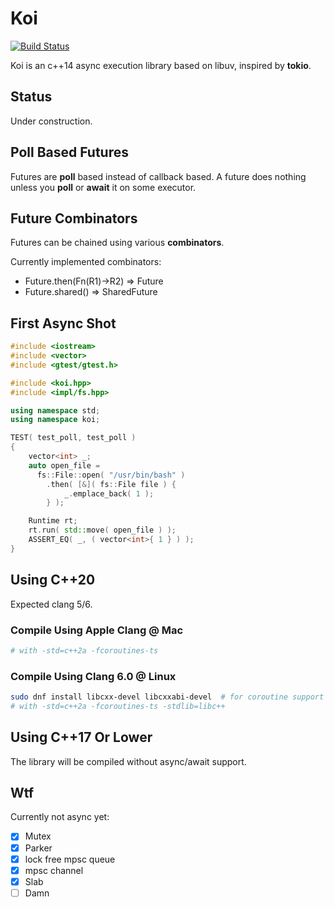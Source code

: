 # Koi

[![Build Status](https://dev.azure.com/qwq0433/qwq/_apis/build/status/xlnx.koi?branchName=master)](https://dev.azure.com/qwq0433/qwq/_build/latest?definitionId=1&branchName=master)

Koi is an c++14 async execution library based on libuv, inspired by **tokio**. 

## Status

Under construction.

## Poll Based Futures

Futures are **poll** based instead of callback based. A future does nothing unless you **poll** or **await** it on some executor.

## Future Combinators

Futures can be chained using various **combinators**.

Currently implemented combinators:

* Future<R1>.then(Fn(R1)->R2) => Future<R2>
* Future<R1>.shared() => SharedFuture<R1>

## First Async Shot

```cpp
#include <iostream>
#include <vector>
#include <gtest/gtest.h>

#include <koi.hpp>
#include <impl/fs.hpp>

using namespace std;
using namespace koi;

TEST( test_poll, test_poll )
{
	vector<int> _;
	auto open_file =
	  fs::File::open( "/usr/bin/bash" )
		.then( [&]( fs::File file ) {
			_.emplace_back( 1 );
		} );

	Runtime rt;
	rt.run( std::move( open_file ) );
	ASSERT_EQ( _, ( vector<int>{ 1 } ) );
}

```

## Using C++20

Expected clang 5/6.

### Compile Using Apple Clang @ Mac

```bash
# with -std=c++2a -fcoroutines-ts
```

### Compile Using Clang 6.0 @ Linux

```bash
sudo dnf install libcxx-devel libcxxabi-devel  # for coroutine support
# with -std=c++2a -fcoroutines-ts -stdlib=libc++
```

## Using C++17 Or Lower

The library will be compiled without async/await support.

## Wtf

Currently not async yet:
- [X] Mutex<T>
- [X] Parker
- [X] lock free mpsc queue
- [X] mpsc channel
- [X] Slab
- [ ] Damn
